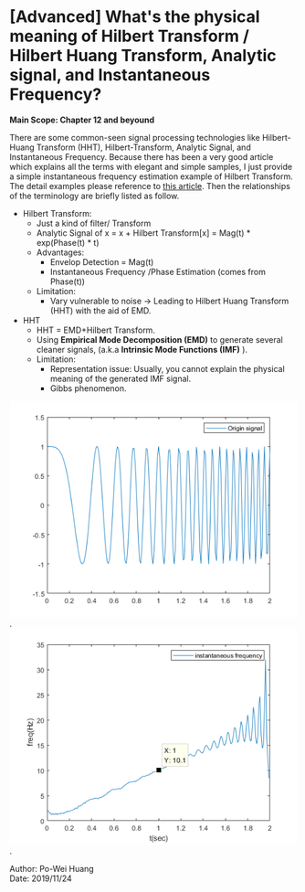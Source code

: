 # [Advanced] What's the physical meaning of Hilbert Transform / Hilbert Huang Transform, Analytic signal, and Instantaneous Frequency?
  **Main Scope: Chapter 12 and beyound**  
    
   There are some common-seen signal processing technologies like Hilbert-Huang Transform (HHT), Hilbert-Transform, Analytic Signal, and Instantaneous Frequency. Because there has been a very good article which explains all the terms with elegant and simple samples, I just provide a simple instantaneous frequency estimation example of Hilbert Transform. The detail examples please reference to [this article](https://www.cnblogs.com/xingshansi/p/6498913.html). Then the relationships of the terminology are briefly listed as follow. 

 - Hilbert Transform: 
	 - Just a kind of filter/ Transform
	 - Analytic Signal of x = x + Hilbert Transform[x] = Mag(t) * exp(Phase(t) * t)
	 - Advantages:
		 - Envelop Detection = Mag(t)
		 - Instantaneous Frequency /Phase Estimation (comes from Phase(t))
	 - Limitation:
		 - Vary vulnerable to noise -> Leading to Hilbert Huang Transform (HHT) with the aid of EMD.
 -  HHT
	 - HHT = EMD+Hilbert Transform.
	 - Using **Empirical Mode Decomposition (EMD)**  to generate several cleaner signals, (a.k.a **Intrinsic Mode Functions (IMF)** ).
	 - Limitation:
		 - Representation issue: Usually, you cannot explain the physical meaning of the generated IMF signal.
		 - Gibbs phenomenon.
		
      
![Fig.2](./2.PNG).    
![Fig.1](./1.PNG).  

Author: Po-Wei Huang  
Date: 2019/11/24  